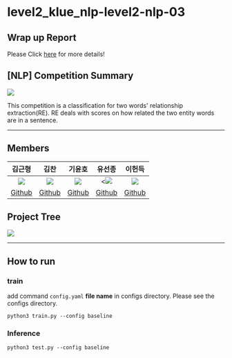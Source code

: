 # level2_klue_nlp-level2-nlp-03

## Wrap up Report
Please Click [here](https://www.notion.so/NLP-Wrap-up-Report-49002b7186304491a7954e0d4e7ae309) for more details!

## [NLP] Competition Summary

<img src="https://user-images.githubusercontent.com/97590480/209336737-5a3869ae-5115-4233-a49a-fd46b5ee62f7.png">

This competition is a classification for two words' relationship extraction(RE). RE deals with scores on how related the two entity words are in a sentence.

___

## Members
|김근형|김찬|기윤호|유선종|이헌득|
|:---:|:---:|:---:|:---:|:---:|
|<img src="https://user-images.githubusercontent.com/97590480/205299519-174ef1be-eed6-4752-9f3d-49b64de78bec.png">|<img src="https://user-images.githubusercontent.com/97590480/205299316-ea3dc16c-00ec-4c37-b801-3a75ae6f4ca2.png">|<img src="https://user-images.githubusercontent.com/97590480/209337331-b763b4bb-3114-4723-8ecc-f14b9bc32d06.jpeg">|<<img src="https://user-images.githubusercontent.com/97590480/205299037-aec039ea-f8d3-46c6-8c11-08c4c88e4c56.jpeg">|<img src="https://user-images.githubusercontent.com/97590480/205299457-5292caeb-22eb-49d2-a52e-6e69da593d6f.jpeg">|
|[Github](https://github.com/kimkeunhyeong)|[Github](https://github.com/chanmuzi)|[Github](https://github.com/yhkee0404)|[Github](https://github.com/Trailblazer-Yoo)|[Github](https://github.com/hundredeuk2)|

## Project Tree

<img src="https://user-images.githubusercontent.com/97590480/209336958-1ddd46be-6805-4c2d-9949-441674d2fb23.png">

___

## How to run

### train
add command `config.yaml` **file name** in configs directory. Please see the configs directory.
```
python3 train.py --config baseline
```

### Inference
```
python3 test.py --config baseline
```